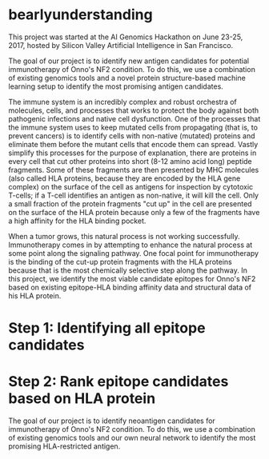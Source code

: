 # bearlyunderstanding

This project was started at the AI Genomics Hackathon on June 23-25, 2017, hosted by Silicon Valley Artificial Intelligence in San Francisco. 

The goal of our project is to identify new antigen candidates for potential immunotherapy of Onno's NF2 condition. To do this, we use a combination of existing genomics tools and a novel protein structure-based machine learning setup to identify the most promising antigen candidates. 

The immune system is an incredibly complex and robust orchestra of molecules, cells, and processes that works to protect the body against both pathogenic infections and native cell dysfunction. One of the processes that the immune system uses to keep mutated cells from propagating (that is, to prevent cancers) is to identify cells with non-native (mutated) proteins and eliminate them before the mutant cells that encode them can spread. Vastly simplify this processes for the purpose of explanation, there are proteins in every cell that cut other proteins into short (8-12 amino acid long) peptide fragments. Some of these fragments are then presented by MHC molecules (also called HLA proteins, because they are encoded by the HLA gene complex) on the surface of the cell as antigens for inspection by cytotoxic T-cells; if a T-cell identifies an antigen as non-native, it will kill the cell. Only a small fraction of the protein fragments "cut up" in the cell are presented on the surface of the HLA protein because only a few of the fragments have a high affinity for the HLA binding pocket.

When a tumor grows, this natural process is not working successfully. Immunotherapy comes in by attempting to enhance the natural process at some point along the signaling pathway. One focal point for immunotherapy is the binding of the cut-up protein fragments with the HLA proteins because that is the most chemically selective step along the pathway. In this project, we identify the most viable candidate epitopes for Onno's NF2 based on existing epitope-HLA binding affinity data and structural data of his HLA protein.

# Step 1: Identifying all epitope candidates


# Step 2: Rank epitope candidates based on HLA protein

The goal of our project is to identify neoantigen candidates for immunotherapy of Onno's NF2 condition. To do this, we use a combination of existing genomics tools and our own neural network to identify the most promising HLA-restricted antigen. 